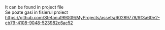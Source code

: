 It can be found in project file<br>
Se poate gasi in fisierul proiect<br>
https://github.com/Stefanut99009/MyProjects/assets/60289778/9f3a60e2-cb79-4108-9048-523982c6ac52

